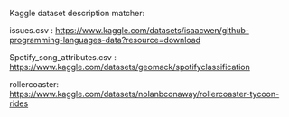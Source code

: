 Kaggle dataset description matcher:

issues.csv : https://www.kaggle.com/datasets/isaacwen/github-programming-languages-data?resource=download 

Spotify_song_attributes.csv : https://www.kaggle.com/datasets/geomack/spotifyclassification 

rollercoaster: https://www.kaggle.com/datasets/nolanbconaway/rollercoaster-tycoon-rides
